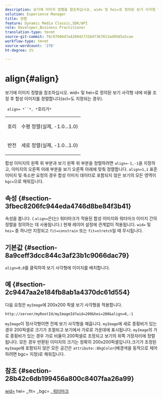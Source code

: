 ```yaml
---
description: 보기에 이미지 정렬을 참조하십시오. wid= 및 hei=로 정의된 보기 사각형 내에 비율 조정 후 합성 이미지를 정렬합니다(scl=도 지정되는 경우).
solution: Experience Manager
title: 정렬
feature: Dynamic Media Classic,SDK/API
role: Developer,Business Practitioner
translation-type: tm+mt
source-git-commit: f6c97606d7a4209427316d7367013ad9585a5cae
workflow-type: tm+mt
source-wordcount: '276'
ht-degree: 1%

---
```



# align{#align}

보기에 이미지 정렬을 참조하십시오. wid= 및 hei=로 정의된 보기 사각형 내에 비율 조정 후 합성 이미지를 정렬합니다(scl=도 지정되는 경우).

` align= *``*, *`호리거`*`

<table id="simpletable_4CB26F72A56D4515B767C303F8E8A1CF"> 
 <tr class="strow"> 
  <td class="stentry"> <p> <span class="codeph"> <span class="varname"> 호리  </span> </span> </p> </td> 
  <td class="stentry"> <p>수평 정렬(실제, -1.0...1.0) </p> </td> 
 </tr> 
 <tr class="strow"> 
  <td class="stentry"> <p> <span class="codeph"> <span class="varname"> 반전  </span> </span> </p> </td> 
  <td class="stentry"> <p>세로 정렬(실제, -1.0...1.0) </p> </td> 
 </tr> 
</table>

합성 이미지의 왼쪽 위 부분과 보기 왼쪽 위 부분을 정렬하려면 `align=-1,-1`을 지정하고, 이미지의 오른쪽 아래 부분을 보기 오른쪽 아래에 맞춰 정렬합니다. `align=1,1` 표준 이미지 및 축소판 요청의 경우 합성 이미지 데이터로 포함되지 않은 보기의 모든 영역이 `bgc=`으로 채워집니다.

## 속성 {#section-3fbec8206fc944eda4746d8be84f3b41}

속성을 봅니다. ( `align=`은(는) 워터마크가 적용된 합성 이미지와 워터마크 이미지 간의 정렬을 정의하는 데 사용됩니다.) 현재 레이어 설정에 관계없이 적용됩니다. `wid=` 및 `hei=` 중 하나만 지정되고 `fit=constrain` 또는 `fit=stretch`일 때 무시됩니다.

## 기본값 {#section-8a9ceff3dcc844c3af23b1c9066dac79}

`align=0,0`를 클릭하여 보기 사각형에 이미지를 배치합니다.

## 예 {#section-2c9447aa2e184fb8ab1a4370dc61d554}

다음 요청은 `myImage`에 200x200 픽셀 보기 사각형을 적용합니다.

`http://server/myRootId/myImageId?wid=200&hei=200&align=0,-1`

`myImage`이 정사각형이면 전체 보기 사각형을 채웁니다. `myImage`에 세로 종횡비가 있는 경우 200픽셀로 크기가 조절되고 보기에서 가로로 가운데에 표시됩니다. `myImage`의 가로 종횡비가 있는 경우 가로 비율이 200픽셀로 조정되고 보기의 위쪽 가장자리에 정렬됩니다. 모든 경우 반환된 이미지의 크기는 정확히 200x200픽셀입니다.크기가 조정된 `myImage`에 포함되지 않은 모든 공간은 `attribute::BkgColor`(배경색을 동적으로 제어하려면 bgc= 지정)로 채워집니다.

## 참조 {#section-28b42c6db199456a800c8407faa26a99}

[wid=](../../../../../is-api/http-ref/image-serving-api-ref/c-http-protocol-reference/c-command-reference/r-is-http-wid.md#reference-bfeadcb67bf4485f851eb21345527e47) hei= [, ](../../../../../is-api/http-ref/image-serving-api-ref/c-http-protocol-reference/c-command-reference/r-is-http-hei.md#reference-6d6f556ccc0e4b98a815e8a5c1944a96)fit= [, ](../../../../../is-api/http-ref/image-serving-api-ref/c-http-protocol-reference/c-command-reference/r-fit.md#reference-f11bff6d93d143d6b135de3a923bc989)bgc= [, ](../../../../../is-api/http-ref/image-serving-api-ref/c-http-protocol-reference/c-command-reference/r-bgc.md#reference-53376175f617446fbe5c69120f834b88)  [워터마크](../../../../../is-api/http-ref/image-serving-api-ref/c-http-protocol-reference/c-syntax-and-features/r-watermarks.md#reference-35d2c3a2c98349b792921c6cb8e73832)

